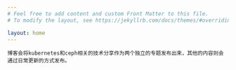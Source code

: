 ```yaml
---
# Feel free to add content and custom Front Matter to this file.
# To modify the layout, see https://jekyllrb.com/docs/themes/#overriding-theme-defaults

layout: home
---
```

    博客会将kubernetes和ceph相关的技术分享作为两个独立的专题发布出来，其他的内容则会通过日常更新的方式发布。